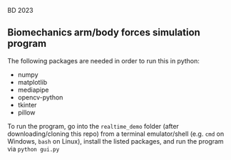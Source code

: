 BD 2023

## Biomechanics arm/body forces simulation program

The following packages are needed in order to run this in python:
- numpy
- matplotlib
- mediapipe
- opencv-python
- tkinter
- pillow

To run the program, go into the `realtime_demo` folder (after downloading/cloning this repo) from a terminal emulator/shell (e.g. `cmd` on Windows, `bash` on Linux), install the listed packages, and run the program via `python gui.py`
